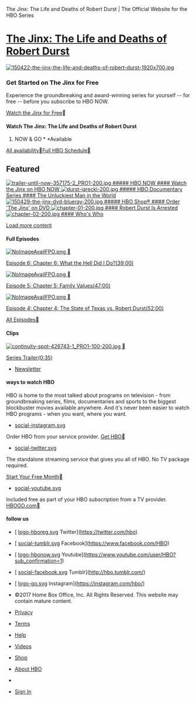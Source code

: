 The Jinx: The Life and Deaths of Robert Durst | The Official Website for the HBO Series

# [The Jinx: The Life and Deaths of Robert Durst](http://www.hbo.com/the-jinx-the-life-and-deaths-of-robert-durst/index.html)

[![150422-the-jinx-the-life-and-deaths-of-robert-durst-1920x700.jpg](../_resources/04c23b804cce06192ea98ba1552a0de8.jpg)](http://www.hbo.com/watch-free-episodes/the-jinx)

### Get Started on The Jinx for Free

Experience the groundbreaking and award-winning series for yourself -- for free -- before you subscribe to HBO NOW.

[Watch the Jinx for Free](http://www.hbo.com/watch-free-episodes/the-jinx)

#### Watch The Jinx: The Life and Deaths of Robert Durst

1. NOW & GO  *    *Available

[All availability](http://www.hbo.com/search?type=schedule&seriesIds=PMRS4484&q=The%20Jinx%3A%20The%20Life%20and%20Deaths%20of%20Robert%20Durst)[Full HBO Schedule](http://www.hbo.com/schedule)

## Featured

 [ ![trailer-until-now-357175-2_PRO1-200.jpg](../_resources/d89b81f95df754823de3a5573c467f27.jpg)   ##### HBO NOW  #### Watch the Jinx on HBO NOW](http://order.hbonow.com/?camp=NOWS27_The_Jinx:_The_Life_and_Deaths_of_Robert_Durst)[ ![durst-jarecki-200.jpg](../_resources/55230d1fc0cc12f9bce96de756074aa3.jpg)   ##### HBO Documentary Series  #### The Unluckiest Man in the World](http://www.thejinxhbo.com/)[ ![150429-the-jinx-dvd-blueray-200.jpg](../_resources/ad29660d0cc03510cd324da095007867.jpg)   ##### HBO Shop®  #### Order 'The Jinx' on DVD](http://shop.hbo.com/the-jinx-the-life-and-deaths-of-robert-durst-blu-ray-with-digital-hd/detail.php?p=829384&v=hbo_dvds&ecid=PRF-HBO-803467&pa=PRF-HBO-803467)[ ![chapter-01-200.jpg](:/3757ae28f69be8dec50093d13aff7fb3)   #### Robert Durst Is Arrested](http://www.nytimes.com/2015/03/16/nyregion/robert-durst-subject-of-hbo-documentary-on-unsolved-killings-is-arrested.html?hp&action=click&pgtype=Homepage&module=first-column-region&region=top-news&WT.nav=top-news&_r=0)[ ![chapter-02-200.jpg](:/f5509374a721a6910b99b69859fac1c8)   #### Who's Who](http://www.thejinxhbo.com/whos-who/)

[Load more content](http://www.hbo.com/the-jinx-the-life-and-deaths-of-robert-durst#)

#### Full Episodes

[![NoImageAvailFPO.png](../_resources/1d3035267891f9ff2e2fdaae453c1dee.png) ](http://www.hbo.com/HBO_GO/607699)

[Episode 6: Chapter 6: What the Hell Did I Do?(39:00)](http://www.hbo.com/HBO_GO/607699)

[![NoImageAvailFPO.png](../_resources/1d3035267891f9ff2e2fdaae453c1dee.png) ](http://www.hbo.com/HBO_GO/607698)

[Episode 5: Chapter 5: Family Values(47:00)](http://www.hbo.com/HBO_GO/607698)

[![NoImageAvailFPO.png](../_resources/1d3035267891f9ff2e2fdaae453c1dee.png) ](http://www.hbo.com/HBO_GO/607697)

[Episode 4: Chapter 4: The State of Texas vs. Robert Durst(52:00)](http://www.hbo.com/HBO_GO/607697)

[All Episodes](http://www.hbo.com/video/index.html?subcategories=PMRS4484&isVideoPage=true&order=date-desc&limit=none&type=full-length)

#### Clips

[![continuity-spot-426743-1_PRO1-100-200.jpg](../_resources/0a43330b7a5edaef1100382af21bb069.jpg) ](http://www.hbo.com/the-jinx-the-life-and-deaths-of-robert-durst/about/video/series-trailer.html?autoplay=true)

[Series Trailer(0:35)](http://www.hbo.com/the-jinx-the-life-and-deaths-of-robert-durst/about/video/series-trailer.html?autoplay=true)

- [Newsletter](http://www.hbo.com/the-jinx-the-life-and-deaths-of-robert-durst/newsletter)

#### ways to watch HBO

HBO is home to the most talked about programs on television - from groundbreaking series, films, documentaries and sports to the biggest blockbuster movies available anywhere. And it's never been easier to watch HBO programs - when you want, where you want.

- [social-instagram.svg](../_resources/1f9eb3370858cbb96f33d64f123d29c6.bin)

Order HBO from your service provider.
[Get HBO](http://www.hbo.com/order/order-hbo.html)

- [social-twitter.svg](:/4b99ab7c6483b2f269286ec42c98f412)

The standalone streaming service that gives you all of HBO. No TV package required.

[Start Your Free Month](http://itsh.bo/nowglobal)

- [social-youtube.svg](../_resources/bff6b2ee7feb29ae874cf9670d5cc3b6.bin)

Included free as part of your HBO subscription from a TV provider.
[HBOGO.com](http://www.hbogo.com/?camp=Gok12)

#### follow us

- [  [logo-hboreg.svg](../_resources/d567e2a57bc267125feb29e5534602ed.bin)  Twitter](https://twitter.com/hbo)
- [  [social-tumblr.svg](../_resources/b80961f35dbc2e9a1aa6767904cc1ec8.bin)  Facebook](https://www.facebook.com/HBO)
- [  [logo-hbonow.svg](../_resources/94f447f39f8943ec114e0c7097fac753.bin)  Youtube](https://www.youtube.com/user/HBO?sub_confirmation=1)
- [  [social-facebook.svg](../_resources/b627f29d5e9626bfbf6ea3f8f8f273ba.bin)  Tumblr](http://hbo.tumblr.com/)
- [  [logo-go.svg](../_resources/5adcf619e1d092b5821118879c0e0684.bin)  Instagram](https://instagram.com/hbo/)

- ©2017 Home Box Office, Inc. All Rights Reserved. This website may contain mature content.
- [Privacy](http://www.hbo.com/the-jinx-the-life-and-deaths-of-robert-durst#)
- [Terms](http://www.hbo.com/the-jinx-the-life-and-deaths-of-robert-durst#)

- [Help](http://www.hbo.com/about/faqs.html)

- [Videos](http://www.hbo.com/video/index.html)
- [Shop](http://shop.hbo.com/?ecid=PRF-TV2-800057&PA=PRF-TV2-800057)

- [About HBO](http://www.hbo.com/about/index.html)

-

- [Sign In](http://www.hbo.com/login)